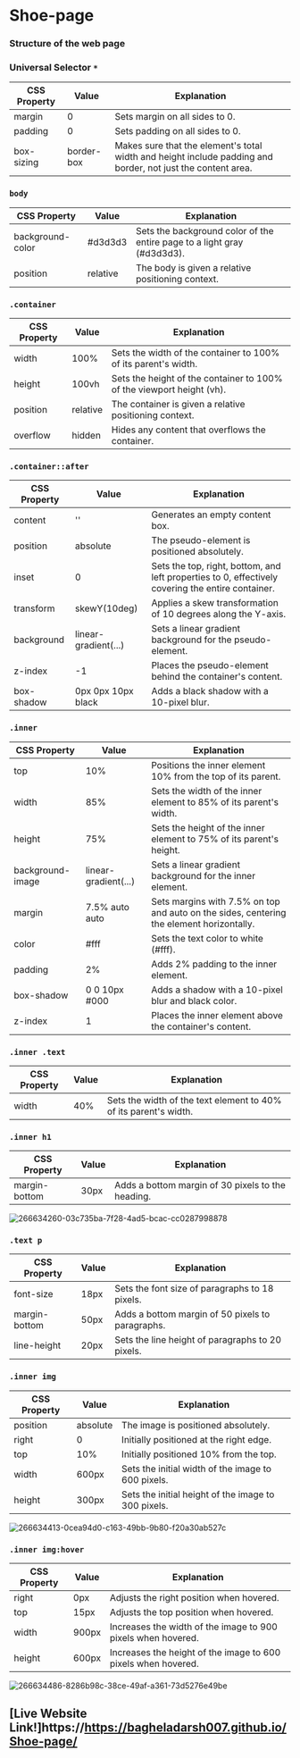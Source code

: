 # Shoe-page

### Structure of the web page 

### Universal Selector `*`

| CSS Property | Value      | Explanation                                                                                                 |
| ------------ | ---------- | ----------------------------------------------------------------------------------------------------------- |
| margin       | 0          | Sets margin on all sides to 0.                                                                              |
| padding      | 0          | Sets padding on all sides to 0.                                                                             |
| box-sizing   | border-box | Makes sure that the element's total width and height include padding and border, not just the content area. |

### `body`

| CSS Property     | Value    | Explanation                                                             |
| ---------------- | -------- | ----------------------------------------------------------------------- |
| background-color | #d3d3d3  | Sets the background color of the entire page to a light gray (#d3d3d3). |
| position         | relative | The body is given a relative positioning context.                       |

### `.container`

| CSS Property | Value    | Explanation                                                           |
| ------------ | -------- | --------------------------------------------------------------------- |
| width        | 100%     | Sets the width of the container to 100% of its parent's width.        |
| height       | 100vh    | Sets the height of the container to 100% of the viewport height (vh). |
| position     | relative | The container is given a relative positioning context.                |
| overflow     | hidden   | Hides any content that overflows the container.                       |

### `.container::after`

| CSS Property | Value                | Explanation                                                                                       |
| ------------ | -------------------- | ------------------------------------------------------------------------------------------------- |
| content      | ''                   | Generates an empty content box.                                                                   |
| position     | absolute             | The pseudo-element is positioned absolutely.                                                      |
| inset        | 0                    | Sets the top, right, bottom, and left properties to 0, effectively covering the entire container. |
| transform    | skewY(10deg)         | Applies a skew transformation of 10 degrees along the Y-axis.                                     |
| background   | linear-gradient(...) | Sets a linear gradient background for the pseudo-element.                                         |
| z-index      | -1                   | Places the pseudo-element behind the container's content.                                         |
| box-shadow   | 0px 0px 10px black   | Adds a black shadow with a 10-pixel blur.                                                         |

### `.inner`

| CSS Property     | Value                | Explanation                                                                              |
| ---------------- | -------------------- | ---------------------------------------------------------------------------------------- |
| top              | 10%                  | Positions the inner element 10% from the top of its parent.                              |
| width            | 85%                  | Sets the width of the inner element to 85% of its parent's width.                        |
| height           | 75%                  | Sets the height of the inner element to 75% of its parent's height.                      |
| background-image | linear-gradient(...) | Sets a linear gradient background for the inner element.                                 |
| margin           | 7.5% auto auto       | Sets margins with 7.5% on top and auto on the sides, centering the element horizontally. |
| color            | #fff                 | Sets the text color to white (#fff).                                                     |
| padding          | 2%                   | Adds 2% padding to the inner element.                                                    |
| box-shadow       | 0 0 10px #000        | Adds a shadow with a 10-pixel blur and black color.                                      |
| z-index          | 1                    | Places the inner element above the container's content.                                  |

### `.inner .text`

| CSS Property | Value | Explanation                                                      |
| ------------ | ----- | ---------------------------------------------------------------- |
| width        | 40%   | Sets the width of the text element to 40% of its parent's width. |

### `.inner h1`

| CSS Property  | Value | Explanation                                       |
| ------------- | ----- | ------------------------------------------------- |
| margin-bottom | 30px  | Adds a bottom margin of 30 pixels to the heading. |
![266634260-03c735ba-7f28-4ad5-bcac-cc0287998878](https://github.com/bagheladarsh007/Shoe-page/assets/142333682/c16b16ed-b911-4319-bd93-9f7cd912e919)



### `.text p`

| CSS Property  | Value | Explanation                                      |
| ------------- | ----- | ------------------------------------------------ |
| font-size     | 18px  | Sets the font size of paragraphs to 18 pixels.   |
| margin-bottom | 50px  | Adds a bottom margin of 50 pixels to paragraphs. |
| line-height   | 20px  | Sets the line height of paragraphs to 20 pixels. |

### `.inner img`

| CSS Property | Value    | Explanation                                         |
| ------------ | -------- | --------------------------------------------------- |
| position     | absolute | The image is positioned absolutely.                 |
| right        | 0        | Initially positioned at the right edge.             |
| top          | 10%      | Initially positioned 10% from the top.              |
| width        | 600px    | Sets the initial width of the image to 600 pixels.  |
| height       | 300px    | Sets the initial height of the image to 300 pixels. |
![266634413-0cea94d0-c163-49bb-9b80-f20a30ab527c](https://github.com/bagheladarsh007/Shoe-page/assets/142333682/44206de2-8687-4cec-8c5d-7bd30638e3d4)


### `.inner img:hover`

| CSS Property | Value | Explanation                                                   |
| ------------ | ----- | ------------------------------------------------------------- |
| right        | 0px   | Adjusts the right position when hovered.                      |
| top          | 15px  | Adjusts the top position when hovered.                        |
| width        | 900px | Increases the width of the image to 900 pixels when hovered.  |
| height       | 600px | Increases the height of the image to 600 pixels when hovered. |
![266634486-8286b98c-38ce-49af-a361-73d5276e49be](https://github.com/bagheladarsh007/Shoe-page/assets/142333682/4f06bbb7-49ce-4346-a58a-9e256a8cbb7f)

## [Live Website Link!]https://https://bagheladarsh007.github.io/Shoe-page/
